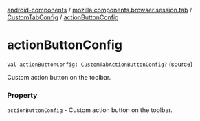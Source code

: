 [android-components](../../index.md) / [mozilla.components.browser.session.tab](../index.md) / [CustomTabConfig](index.md) / [actionButtonConfig](./action-button-config.md)

# actionButtonConfig

`val actionButtonConfig: `[`CustomTabActionButtonConfig`](../-custom-tab-action-button-config/index.md)`?` [(source)](https://github.com/mozilla-mobile/android-components/blob/master/components/browser/session/src/main/java/mozilla/components/browser/session/tab/CustomTabConfig.kt#L36)

Custom action button on the toolbar.

### Property

`actionButtonConfig` - Custom action button on the toolbar.